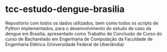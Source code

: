 # tcc-estudo-dengue-brasilia
Repositório com todos os dados utilizados, bem como todos os scripts de Python implementados, para o desenvolvimento do estudo de caso da dengue em Brasília, apresentado como Trabalho de Conclusão de Curso do curso de Bacharelado em Engenharia de Computação da Faculdade de Engenharia Elétrica (Universidade Federal de Uberlândia)
